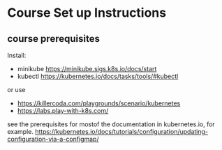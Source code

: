 # Course Set up Instructions

## course prerequisites
Install:
* minikube https://minikube.sigs.k8s.io/docs/start
* kubectl https://kubernetes.io/docs/tasks/tools/#kubectl

or use
* https://killercoda.com/playgrounds/scenario/kubernetes
* https://labs.play-with-k8s.com/


see the prerequisites for mostof the documentation in kubernetes.io, for example.
https://kubernetes.io/docs/tutorials/configuration/updating-configuration-via-a-configmap/
